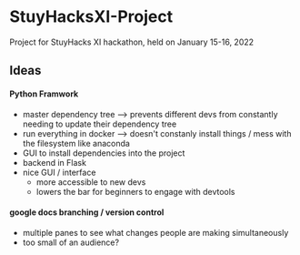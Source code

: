 # StuyHacksXI-Project
Project for StuyHacks XI hackathon, held on January 15-16, 2022

## Ideas
#### Python Framwork
+ master dependency tree --> prevents different devs from constantly needing to update their dependency tree
+ run everything in docker --> doesn't constanly install things / mess with the filesystem like anaconda
+ GUI to install dependencies into the project
+ backend in Flask
+ nice GUI / interface
  + more accessible to new devs
  + lowers the bar for beginners to engage with devtools

#### google docs branching / version control
+ multiple panes to see what changes people are making simultaneously
+ too small of an audience?
